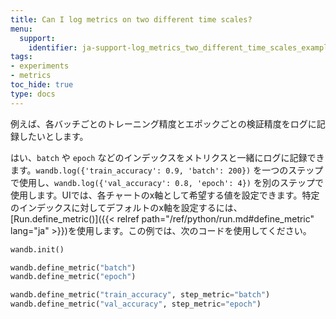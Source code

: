 ```yaml
---
title: Can I log metrics on two different time scales?
menu:
  support:
    identifier: ja-support-log_metrics_two_different_time_scales_example_log_training
tags:
- experiments
- metrics
toc_hide: true
type: docs
---
```


例えば、各バッチごとのトレーニング精度とエポックごとの検証精度をログに記録したいとします。

はい、`batch` や `epoch` などのインデックスをメトリクスと一緒にログに記録できます。`wandb.log({'train_accuracy': 0.9, 'batch': 200})` を一つのステップで使用し、`wandb.log({'val_accuracy': 0.8, 'epoch': 4})` を別のステップで使用します。UIでは、各チャートのx軸として希望する値を設定できます。特定のインデックスに対してデフォルトのx軸を設定するには、[Run.define_metric()]({{< relref path="/ref/python/run.md#define_metric" lang="ja" >}})を使用します。この例では、次のコードを使用してください。

```python
wandb.init()

wandb.define_metric("batch")
wandb.define_metric("epoch")

wandb.define_metric("train_accuracy", step_metric="batch")
wandb.define_metric("val_accuracy", step_metric="epoch")
```